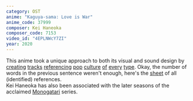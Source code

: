 ```yaml
---
category: OST
anime: "Kaguya-sama: Love is War"
anime_code: 37999
composer: Kei Haneoka
composer_code: 7153
video_id: "4EPLNWcY7ZI"
year: 2020
---
```

This anime took a unique approach to both its visual and sound design by <a href="https://youtu.be/ehlqPLXuX_I">creating</a> <a href="https://youtu.be/GUT6keBKxVs">tracks</a> <a href="https://youtu.be/fbtX1yGlzkQ">referencing</a> <a href="https://youtu.be/vbG1TH6O9mA">pop</a> <a href="https://youtu.be/IX0j1nSMV34">culture</a> <a href="https://youtu.be/pQ59mCsFYRc">of</a> <a href="https://youtu.be/qN8r_Fm476A">every</a> <a href="https://youtu.be/y5p5qQz8tkg">type</a>. Okay, the number of words in the previous sentence weren't enough, here's the <a href="https://docs.google.com/spreadsheets/d/16TjWklhIXUbNXU7fERHWiGT-QfZI0_YpfQL9vZqJOSo/edit?gid=982926166#gid=982926166">sheet</a> of all (identified) references.
<br>
Kei Haneoka has also been associated with the later seasons of the acclaimed <a href="https://myanimelist.net/anime/31181">Monogatari</a> series.